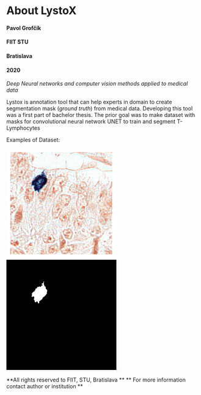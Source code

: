 # About LystoX


#### Pavol Grofčík
#### FIIT STU
#### Bratislava
#### 2020
*Deep Neural networks and computer vision methods applied to medical data*


Lystox is annotation tool that can help experts in domain to create 
segmentation mask (*ground truth*) from medical data.
Developing this tool was a first part of bachelor thesis.
The prior goal was to make dataset with masks for convolutional
neural network UNET to train and segment T-Lymphocytes

Examples of Dataset:

![Original Image](/figures/train_img_19351.png)
![Image Mask](/figures/train_img_19351_mask.png)



**All rights reserved to FIIT, STU, Bratislava **
** For more information contact author or institution **
